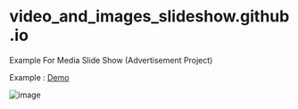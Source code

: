 # video_and_images_slideshow.github.io
Example For Media Slide Show (Advertisement Project)

Example : [Demo](https://somnuekm.github.io/video_and_images_slideshow.github.io/)

![image](https://user-images.githubusercontent.com/58202287/132329886-a6090bfb-5eac-4c9e-a7b5-ae3c01bb9961.png)

